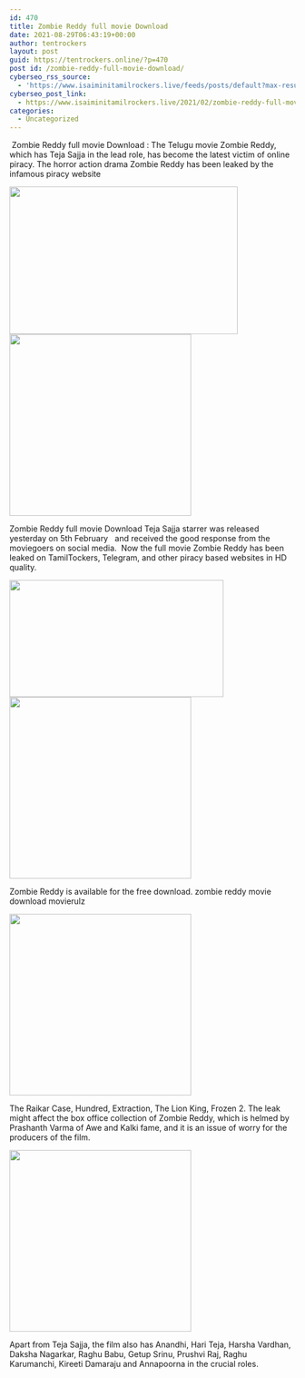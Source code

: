 ```yaml
---
id: 470
title: Zombie Reddy full movie Download
date: 2021-08-29T06:43:19+00:00
author: tentrockers
layout: post
guid: https://tentrockers.online/?p=470
post id: /zombie-reddy-full-movie-download/
cyberseo_rss_source:
  - 'https://www.isaiminitamilrockers.live/feeds/posts/default?max-results=150&start-index=151'
cyberseo_post_link:
  - https://www.isaiminitamilrockers.live/2021/02/zombie-reddy-full-movie-download.html
categories:
  - Uncategorized
---
```

<meta content="&nbsp;Zombie Reddy full movie Download : The Telugu movie Zombie Reddy, which has Teja Sajja in the lead role, has become the latest victim of on..." name="twitter:description" />

  


<center>
</center>

&nbsp;Zombie Reddy full movie Download : The Telugu movie Zombie Reddy, which has Teja Sajja in the lead role, has become the latest victim of online piracy. The horror action drama Zombie Reddy has been leaked by the infamous piracy website<ins data-width="0" data-height="0" class="je2d6e38280" data-domain="//aaaaaco.com" data-affquery="/81dee8bcaf/e2d6e38280/?placementName=default"></ins>

<div class="separator">
  <a href="https://1.bp.blogspot.com/-5IyB7JuQlyw/YCIiMM7ZFDI/AAAAAAAAAQA/38pHIuVD8eohK9KK2FQYF-h8RcG1WyQHACLcBGAsYHQ/s1200/Tamilrockers-leaks-full-movie-Zombie-Reddy.jpg" imageanchor="1"><img loading="lazy" border="0" data-original-height="900" data-original-width="1200" height="260" src="https://1.bp.blogspot.com/-5IyB7JuQlyw/YCIiMM7ZFDI/AAAAAAAAAQA/38pHIuVD8eohK9KK2FQYF-h8RcG1WyQHACLcBGAsYHQ/w402-h260/Tamilrockers-leaks-full-movie-Zombie-Reddy.jpg" width="402" /></a>
</div>



<div class="separator">
  <a href="https://aaaaaco.com/d4c26a5800/10a560c22a/?placementName=default" imageanchor="1" target="_blank" rel="noopener"><img border="0" data-original-height="166" data-original-width="800" src="https://1.bp.blogspot.com/-Y21W62c8GjU/YCIiSg8xk5I/AAAAAAAAAQE/jhD9tx-Ungo7ncRZyHUvc8xXQuBvk7dXACLcBGAsYHQ/s320/unnamed.gif" width="320" /></a>
</div>

<ins data-width="0" data-height="0" class="je2d6e38280" data-domain="//aaaaaco.com" data-affquery="/81dee8bcaf/e2d6e38280/?placementName=default"></ins>

Zombie Reddy full movie Download Teja Sajja starrer was released yesterday on 5th February&nbsp; &nbsp;and received the good response from the moviegoers on social media.&nbsp; Now the full movie Zombie Reddy has been leaked on TamilTockers, Telegram, and other piracy based websites in HD quality.&nbsp;&nbsp;

<div class="separator">
  <a href="https://1.bp.blogspot.com/-t1RxyQACKuY/YCIiW3r9n2I/AAAAAAAAAQI/WP86qLm2VPkfz5omfCQPHYJ7czaBIXk7gCLcBGAsYHQ/s1280/1_td3XeivmwTjHJy5y_JP_OA.jpeg" imageanchor="1"><img loading="lazy" border="0" data-original-height="720" data-original-width="1280" height="206" src="https://1.bp.blogspot.com/-t1RxyQACKuY/YCIiW3r9n2I/AAAAAAAAAQI/WP86qLm2VPkfz5omfCQPHYJ7czaBIXk7gCLcBGAsYHQ/w377-h206/1_td3XeivmwTjHJy5y_JP_OA.jpeg" width="377" /></a>
</div>



<div class="separator">
  <a href="https://aaaaaco.com/d4c26a5800/10a560c22a/?placementName=default" imageanchor="1" target="_blank" rel="noopener"><img border="0" data-original-height="166" data-original-width="800" src="https://1.bp.blogspot.com/-lrBw5vlk5Ds/YCIicVkc_3I/AAAAAAAAAQQ/uzr-7j9a8xYo2Gmou7T4Sy3vHir0CjphACLcBGAsYHQ/s320/unnamed.gif" width="320" /></a>
</div>

<ins data-width="0" data-height="0" class="je2d6e38280" data-domain="//aaaaaco.com" data-affquery="/81dee8bcaf/e2d6e38280/?placementName=default"></ins>

Zombie Reddy is available for the free download. zombie reddy movie download movierulz

<div class="separator">
  <a href="https://aaaaaco.com/d4c26a5800/10a560c22a/?placementName=default" imageanchor="1" target="_blank" rel="noopener"><img border="0" data-original-height="166" data-original-width="800" src="https://1.bp.blogspot.com/-tWIOHxl3ypI/YCIii-Nn-rI/AAAAAAAAAQY/JNmx2j9cVU0x6hmA4kf9B1shRccjCAQDACLcBGAsYHQ/s320/unnamed.gif" width="320" /></a>
</div>

<ins data-width="0" data-height="0" class="je2d6e38280" data-domain="//aaaaaco.com" data-affquery="/81dee8bcaf/e2d6e38280/?placementName=default"></ins>

The Raikar Case, Hundred, Extraction, The Lion King, Frozen 2. The leak might affect the box office collection of Zombie Reddy, which is helmed by Prashanth Varma of Awe and Kalki fame, and it is an issue of worry for the producers of the film.

<div class="separator">
  <a href="https://aaaaaco.com/d4c26a5800/10a560c22a/?placementName=default" imageanchor="1" target="_blank" rel="noopener"><img border="0" data-original-height="166" data-original-width="800" src="https://1.bp.blogspot.com/-ffn2XRx4J3s/YCIimg14OPI/AAAAAAAAAQc/b9oGQfynVG4QPoluLMhghp_iJ20D42jYgCLcBGAsYHQ/s320/unnamed.gif" width="320" /></a>
</div>

Apart from Teja Sajja, the film also has Anandhi, Hari Teja, Harsha Vardhan, Daksha Nagarkar, Raghu Babu, Getup Srinu, Prushvi Raj, Raghu Karumanchi, Kireeti Damaraju and Annapoorna in the crucial roles.<ins data-width="0" data-height="0" class="je2d6e38280" data-domain="//aaaaaco.com" data-affquery="/81dee8bcaf/e2d6e38280/?placementName=default"></ins>

<center>
</center>